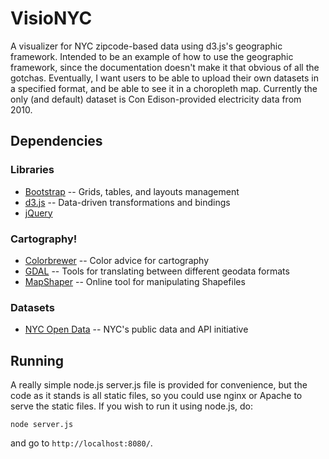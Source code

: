 VisioNYC
========

A visualizer for NYC zipcode-based data using d3.js's geographic framework.
Intended to be an example of how to use the geographic framework, since the
documentation doesn't make it that obvious of all the gotchas.  Eventually, I
want users to be able to upload their own datasets in a specified format, and be
able to see it in a choropleth map.  Currently the only (and default) dataset is
Con Edison-provided electricity data from 2010.

Dependencies
------------

### Libraries

* [Bootstrap](http://twitter.github.com/bootstrap/) -- Grids, tables, and layouts management
* [d3.js](http://mbostock.github.com/d3/) -- Data-driven transformations and bindings
* [jQuery](http://jquery.com/)

### Cartography!

* [Colorbrewer](http://colorbrewer2.org/) -- Color advice for cartography
* [GDAL](http://www.gdal.org/) -- Tools for translating between different geodata formats
* [MapShaper](http://mapshaper.com/test/MapShaper.swf) -- Online tool for manipulating Shapefiles

### Datasets

* [NYC Open Data](http://nycopendata.socrata.com/) -- NYC's public data and API initiative

Running
-------

A really simple node.js server.js file is provided for convenience, but the code
as it stands is all static files, so you could use nginx or Apache to serve the
static files.  If you wish to run it using node.js, do:

```node server.js```

and go to `http://localhost:8080/`.
